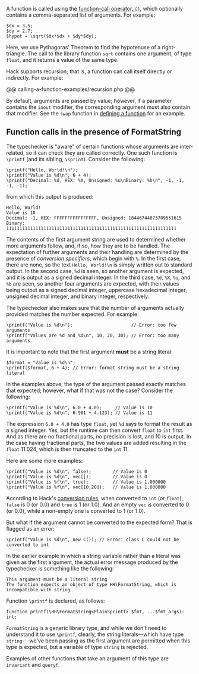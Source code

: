 A function is called using the [function-call operator, `()`](../expressions-and-operators/function-call.md), which optionally contains a
comma-separated list of arguments.  For example:

```Hack
$dx = 3.5;
$dy = 2.7;
$hypot = \sqrt($dx*$dx + $dy*$dy);
```

Here, we use Pythagoras' Theorem to find the hypotenuse of a right-triangle.  The call to the library function `sqrt` contains one argument,
of type `float`, and it returns a value of the same type.

Hack supports recursion; that is, a function can call itself directly or indirectly. For example:

@@ calling-a-function-examples/recursion.php @@

By default, arguments are passed by value; however, if a parameter contains the `inout` modifier, the corresponding argument must also
contain that modifier. See the `swap` function in [defining a function](defining-a-function.md) for an example.

## Function calls in the presence of FormatString

The typechecker is "aware" of certain functions whose arguments are inter-related, so it can check they are called correctly. One such
function is `\printf` (and its sibling, `\sprint`). Consider the following:

```Hack
\printf("Hello, World!\n");
\printf("Value is %d\n", 6 + 4);
\printf("Decimal: %d, HEX: %X, Unsigned: %u\nBinary: %b\n", -1, -1, -1, -1);
```

from which this output is produced:

```Hack
Hello, World!
Value is 10
Decimal: -1, HEX: FFFFFFFFFFFFFFFF, Unsigned: 18446744073709551615
Binary: 1111111111111111111111111111111111111111111111111111111111111111
```

The contents of the first argument string are used to determined whether more arguments follow, and, if so, how they are to be handled.  The
expectation of further arguments and their handling are determined by the presence of *conversion specifiers*, which begin with `%`. In the
first case, there are none, so the text `Hello, World!\n` is simply written out to standard output. In the second case, `%d` is seen, so
another argument is expected, and it is output as a signed decimal integer. In the third case, `%d`, `%X`, `%u`, and `%b` are seen, so
another four arguments are expected, with their values being output as a signed decimal integer, uppercase hexadecimal integer, unsigned
decimal integer, and binary integer, respectively.

The typechecker also makes sure that the number of arguments actually provided matches the number expected. For example:

```Hack
\printf("Value is %d\n");                      // Error: too few arguments
\printf("Values are %d and %d\n", 10, 20, 30); // Error: too many arguments
```

It is important to note that the first argument **must** be a string literal:

```Hack
$format = "Value is %d\n";
\printf($format, 6 + 4); // Error: format string must be a string literal
```

In the examples above, the type of the argument passed exactly matches that expected; however, what if that was not the case? Consider the following:

```Hack
\printf("Value is %d\n", 6.0 + 4.0);     // Value is 10
\printf("Value is %d\n", 6.901 + 4.123); // Value is 11
```

The expression `6.0 + 4.0` has type `float`, yet `%d` says to format the result as a signed integer. Yes, but the runtime can then
convert `float` to `int` first. And as there are no fractional parts, no precision is lost, and 10 is output. In the case having
fractional parts, the two values are added resulting in the `float` 11.024, which is then truncated to the `int` 11.

Here are some more examples:

```Hack
\printf("Value is %d\n", false);        // Value is 0
\printf("Value is %d\n", vec[]);        // Value is 0
\printf("Value is %f\n", true);         // Value is 1.000000
\printf("Value is %f\n", vec[10,20]);   // Value is 1.000000
```

According to Hack's [conversion rules](../types/type-conversion.md), when converted to `int` (or `float`), `false` is 0 (or 0.0)
and `true` is 1 (or 1.0). And an empty `vec` is converted to 0 (or 0.0), while a non-empty one is converted to 1 (or 1.0).

But what if the argument cannot be converted to the expected form? That is flagged as an error:

```Hack
\printf("Value is %d\n", new C()); // Error: class C could not be converted to int
```

In the earlier example in which a string variable rather than a literal was given as the first argument, the actual error message
produced by the typechecker is something like the following:

```Hack
This argument must be a literal string
The function expects an object of type HH\FormatString, which is incompatible with string
```

Function `\printf` is declared, as follows:

```Hack
function printf(\HH\FormatString<PlainSprintf> $fmt, ...$fmt_args): int;
```

`FormatString` is a generic library type, and while we don't need to understand it to use `\printf`, clearly, the string literals&mdash;which
have type `string`---we've been passing as the first argument are permitted when this type is expected, but a variable of type `string` is rejected.

Examples of other functions that take an argument of this type are `invariant` and `queryf`.

